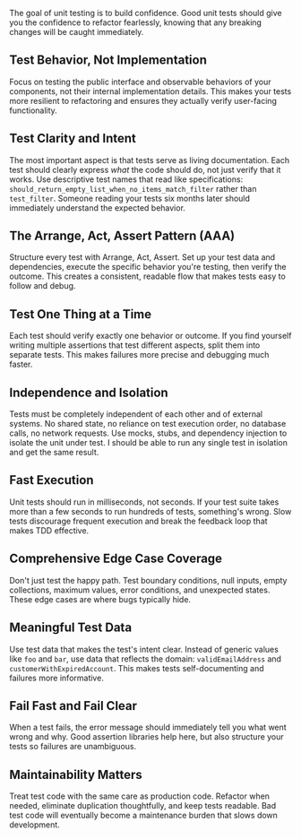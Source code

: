 
The goal of unit testing is to build confidence. Good unit tests should give you the confidence to refactor fearlessly, knowing that any breaking changes will be caught immediately.

## Test Behavior, Not Implementation
Focus on testing the public interface and observable behaviors of your components, not their internal implementation details. This makes your tests more resilient to refactoring and ensures they actually verify user-facing functionality.

## Test Clarity and Intent
The most important aspect is that tests serve as living documentation. Each test should clearly express *what* the code should do, not just verify that it works. Use descriptive test names that read like specifications: `should_return_empty_list_when_no_items_match_filter` rather than `test_filter`. Someone reading your tests six months later should immediately understand the expected behavior.

## The Arrange, Act, Assert Pattern (AAA)
Structure every test with Arrange, Act, Assert. Set up your test data and dependencies, execute the specific behavior you're testing, then verify the outcome. This creates a consistent, readable flow that makes tests easy to follow and debug.

## Test One Thing at a Time
Each test should verify exactly one behavior or outcome. If you find yourself writing multiple assertions that test different aspects, split them into separate tests. This makes failures more precise and debugging much faster.

## Independence and Isolation
Tests must be completely independent of each other and of external systems. No shared state, no reliance on test execution order, no database calls, no network requests. Use mocks, stubs, and dependency injection to isolate the unit under test. I should be able to run any single test in isolation and get the same result.

## Fast Execution
Unit tests should run in milliseconds, not seconds. If your test suite takes more than a few seconds to run hundreds of tests, something's wrong. Slow tests discourage frequent execution and break the feedback loop that makes TDD effective.

## Comprehensive Edge Case Coverage
Don't just test the happy path. Test boundary conditions, null inputs, empty collections, maximum values, error conditions, and unexpected states. These edge cases are where bugs typically hide.

## Meaningful Test Data
Use test data that makes the test's intent clear. Instead of generic values like `foo` and `bar`, use data that reflects the domain: `validEmailAddress` and `customerWithExpiredAccount`. This makes tests self-documenting and failures more informative.

## Fail Fast and Fail Clear
When a test fails, the error message should immediately tell you what went wrong and why. Good assertion libraries help here, but also structure your tests so failures are unambiguous.

## Maintainability Matters
Treat test code with the same care as production code. Refactor when needed, eliminate duplication thoughtfully, and keep tests readable. Bad test code will eventually become a maintenance burden that slows down development.
